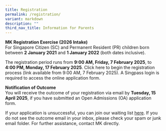 ```yaml
---
title: Registration
permalink: /registration/
variant: markdown
description: ""
third_nav_title: Information for Parents
---
```

<b>MK Registration Exercise (2026 Intake)</b><br>
For Singapore Citizen (SC) and Permanent Resident (PR) children born between <b>2 January 2021</b> and <b>1 January 2022</b> (both dates inclusive).

The registration period runs from <b>9:00 AM, Friday, 7 February 2025</b>, to <b>4:00 PM, Monday, 17 February 2025</b>. Click here to begin the registration process (link available from 9:00 AM, 7 February 2025). A Singpass login is required to access the online application form.

<b>Notification of Outcome</b><br>
You will receive the outcome of your registration via email by <b>Tuesday, 15 April 2025</b>, if you have submitted an Open Admissions (OA) application form.

If your application is unsuccessful, you can join our waiting list <a target="blank" href="https://go.gov.sg/mkrs-waitinglist">here</a>. If you do not see the outcome email in your inbox, please check your spam or junk email folder. For further assistance, contact MK directly.